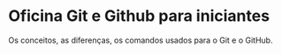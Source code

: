 # Oficina Git e Github para iniciantes
Os conceitos, as diferenças, os comandos usados para o Git e o GitHub.
